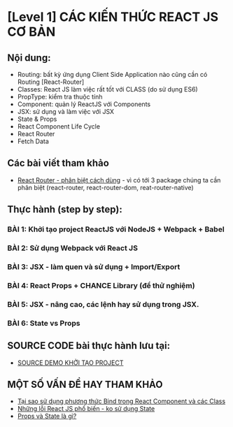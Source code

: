 # [Level 1] CÁC KIẾN THỨC REACT JS CƠ BẢN

## Nội dung:
* Routing: bất kỳ ứng dụng Client Side Application nào cũng cần có Routing [React-Router]
* Classes: React JS làm việc rất tốt với CLASS (do sử dụng ES6)
* PropType: kiểm tra thuộc tính
* Component: quản lý ReactJS với Components
* JSX: sử dụng và làm việc với JSX
* State & Props
* React Component Life Cycle
* React Router
* Fetch Data

## Các bài viết tham khảo
* [React Router - phân biệt cách dùng](https://medium.com/@pshrmn/a-simple-react-router-v4-tutorial-7f23ff27adf) - vì có tới 3 package chúng ta cần phân biệt (react-router, react-router-dom, reat-router-native)

## Thực hành (step by step):

### BÀI 1: Khởi tạo project ReactJS với NodeJS + Webpack + Babel
### BÀI 2: Sử dụng Webpack với React JS
### BÀI 3: JSX - làm quen và sử dụng + Import/Export
### BÀI 4: React Props + CHANCE Library (để thử nghiệm)
### BÀI 5: JSX - nâng cao, các lệnh hay sử dụng trong JSX.
### BÀI 6: State vs Props


## SOURCE CODE bài thực hành lưu tại:
* [SOURCE DEMO KHỞI TẠO PROJECT](https://github.com/nvminhtu/React/tree/master/reactjs/source)

## MỘT SỐ VẤN ĐỀ HAY THAM KHẢO
* [Tại sao sử dụng phương thức Bind trong React Component và các Class](http://reactkungfu.com/2015/07/why-and-how-to-bind-methods-in-your-react-component-classes/)
* [Những lỗi React JS phổ biến - ko sử dụng State](http://reactkungfu.com/2015/09/common-react-dot-js-mistakes-unneeded-state/)
* [Props và State là gì?](http://teachyourself.vn/react/bai-3-props-state-la-gi.html)